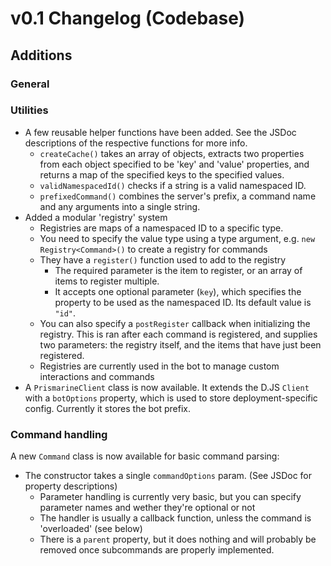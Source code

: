 # v0.1 Changelog (Codebase)

## Additions

### General

### Utilities

- A few reusable helper functions have been added. See the JSDoc descriptions of the respective functions for more info.
  - `createCache()` takes an array of objects, extracts two properties from each object specified to be 'key' and 'value' properties, and returns a map of the specified keys to the specified values.
  - `validNamespacedId()` checks if a string is a valid namespaced ID.
  - `prefixedCommand()` combines the server's prefix, a command name and any arguments into a single string.
- Added a modular 'registry' system
  - Registries are maps of a namespaced ID to a specific type.
  - You need to specify the value type using a type argument, e.g. `new Registry<Command>()` to create a registry for commands
  - They have a `register()` function used to add to the registry
    - The required parameter is the item to register, or an array of items to register multiple.
    - It accepts one optional parameter (`key`), which specifies the property to be used as the namespaced ID. Its default value is `"id"`.
  - You can also specify a `postRegister` callback when initializing the registry. This is ran after each command is registered, and supplies two parameters: the registry itself, and the items that have just been registered.
  - Registries are currently used in the bot to manage custom interactions and commands
- A `PrismarineClient` class is now available. It extends the D.JS `Client` with a `botOptions` property, which is used to store deployment-specific config. Currently it stores the bot prefix.

### Command handling

A new `Command` class is now available for basic command parsing:

- The constructor takes a single `commandOptions` param. (See JSDoc for property descriptions)
  - Parameter handling is currently very basic, but you can specify parameter names and wether they're optional or not
  - The handler is usually a callback function, unless the command is 'overloaded' (see below)
  - There is a `parent` property, but it does nothing and will probably be removed once subcommands are properly implemented.
